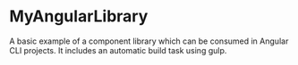 # MyAngularLibrary
A basic example of a component library which can be consumed in Angular CLI projects. It includes an automatic build task using gulp.
